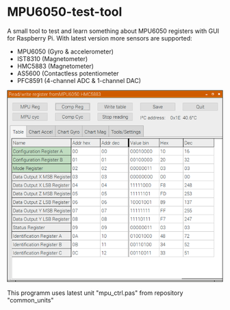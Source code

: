 # MPU6050-test-tool

A small tool to test and learn something about MPU6050 registers with GUI for Raspberry Pi.
With latest version more sensors are supported:
- MPU6050 (Gyro & accelerometer)
- IST8310 (Magnetometer)
- HMC5883 (Magnetometer)
- AS5600 (Contactless potentiometer
- PFC8591 (4-channel ADC & 1-channel DAC)

![Screenshot](hmc_regs.png)

This programm uses latest unit "mpu_ctrl.pas" from repository "common_units"
